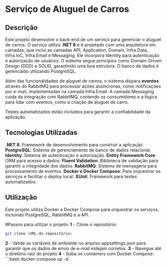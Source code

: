 # Serviço de Aluguel de Carros

## Descrição
Este projeto desenvolve o back-end de um serviço para gerenciar o aluguel de carros. O serviço utiliza **.NET 8** e é projetado com uma arquitetura em camadas, que inclui as camadas API, Application, Domain, Infra.Data, Infra.IoC, Infra.Email e Messaging. Ele incorpora Identity para autenticação e autorização de usuários. O sistema segue princípios como Domain-Driven Design (DDD) e SOLID, garantindo uma boa estrutura. O banco de dados é gerenciado utilizando PostgreSQL.

Além das funcionalidades de aluguel de carros, o sistema dispara **eventos** através do RabbitMQ para processar ações assíncronas, como notificações por e-mail, implementadas na camada Infra.Email. A camada Messaging cuida da integração com RabbitMQ, contendo os consumidores e a lógica para lidar com eventos, como a criação de aluguel de carro.

Testes automatizados estão incluídos para garantir a confiabilidade da aplicação.

## Tecnologias Utilizadas
**.NET 8**: Framework de desenvolvimento para construir a aplicação.
**PostgreSQL**: Sistema de gerenciamento de banco de dados relacional.
**Identity**: Sistema de autenticação e autorização.
**Entity Framework Core**: ORM para acesso a dados.
**Fluent Validation**: Biblioteca de validação para garantir a integridade dos dados.
**RabbitMQ**: Sistema de mensageria para processamento de eventos.
**Docker e Docker Compose**: Para orquestrar os serviços e facilitar o deploy local.
**XUnit**: Framework para testes automatizados.

## Utilização
Este projeto utiliza Docker e Docker Compose para orquestrar os serviços, incluindo PostgreSQL, RabbitMQ e a API.

#Passos para utilizar o projeto:
**1** - Clone o repositório:
   ```bash
   git clone <URL-do-repositório>
   ```
**2** - Valide as variáveis de ambiente
    no arquivo appsettings.json para garantir que os dados de envio de e-mail estejam corretos.
**3** - Navegue até o diretório raiz do projeto
**4** - Suba os containers com Docker Compose:
    ```bash
   docker-compose up -d
   ```

